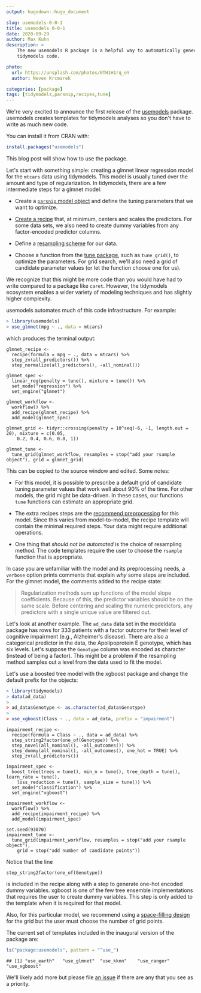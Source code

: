 ```yaml
---
output: hugodown::hugo_document

slug: usemodels-0-0-1
title: usemodels 0-0-1
date: 2020-09-29
author: Max Kuhn
description: >
    The new usemodels R package is a helpful way to automatically generate 
    tidymodels code. 

photo:
  url: https://unsplash.com/photos/0TH1H1rq_eY
  author: Neven Krcmarek

categories: [package] 
tags: [tidymodels,parsnip,recipes,tune]
---
```




We're very excited to announce the first release of the [usemodels](https://usemodels.tidymodels.org/) package. usemodels creates templates for tidymodels analyses so you don't have to write as much new code. 

You can install it from CRAN with:


```r
install.packages("usemodels")
```

This blog post will show how to use the package. 

Let's start with something simple: creating a glmnet linear regression model for the `mtcars` data using tidymodels. This model is usually tuned over the amount and type of regularization. In tidymodels, there are a few intermediate steps for a glmnet model: 

 * Create a [`parsnip` model object](https://www.tmwr.org/models.html) and define the tuning parameters that we want to optimize. 
 
 * [Create a recipe](https://www.tmwr.org/recipes.html) that, at minimum, centers and scales the predictors. For some data sets, we also need to create dummy variables from any factor-encoded predictor columns. 
 
 * Define a [resampling scheme](https://www.tmwr.org/resampling.html) for our data. 
 
 * Choose a function from the [tune package](https://tune.tidymodels.org/), such as `tune_grid()`, to optimize the parameters. For grid search, we'll also need a grid of candidate parameter values (or let the function choose one for us). 
 
We recognize that this might be more code than you would have had to write compared to a package like `caret`. However, the tidymodels ecosystem enables a wider variety of modeling techniques and has slightly higher complexity.

usemodels automates much of this code infrastructure. For example: 


```r
> library(usemodels)
> use_glmnet(mpg ~ ., data = mtcars)
```
 
which produces the terminal output:


```
glmnet_recipe <- 
  recipe(formula = mpg ~ ., data = mtcars) %>% 
  step_zv(all_predictors()) %>% 
  step_normalize(all_predictors(), -all_nominal()) 

glmnet_spec <- 
  linear_reg(penalty = tune(), mixture = tune()) %>% 
  set_mode("regression") %>% 
  set_engine("glmnet") 

glmnet_workflow <- 
  workflow() %>% 
  add_recipe(glmnet_recipe) %>% 
  add_model(glmnet_spec) 

glmnet_grid <- tidyr::crossing(penalty = 10^seq(-6, -1, length.out = 20), mixture = c(0.05, 
    0.2, 0.4, 0.6, 0.8, 1)) 

glmnet_tune <- 
  tune_grid(glmnet_workflow, resamples = stop("add your rsample object"), grid = glmnet_grid) 
```
 
This can be copied to the source window and edited. Some notes: 

 * For this model, it is possible to prescribe a default grid of candidate tuning parameter values that  work well about 90% of the time. For other models, the grid might be data-driven. In these cases, our functions `tune` functions can estimate an appropriate grid. 
 
 * The extra recipes steps are the [recommend preprocessing](https://www.tmwr.org/pre-proc-table.html) for this model. Since this varies from model-to-model, the recipe template will contain the minimal required steps. Your data might require additional operations. 
 
 * One thing that _should not be automated_ is the choice of resampling method. The code templates require the user to choose the `rsample` function that is appropriate. 
 
In case you are unfamiliar with the model and its preprocessing needs, a `verbose` option prints comments that explain _why_ some steps are included. For the glmnet model, the comments added to the recipe state: 

> Regularization methods sum up functions of the model slope coefficients. Because of this, the predictor variables should be on the same scale. Before centering and scaling the numeric predictors, any predictors with a single unique value are filtered out. 

Let's look at another example. The `ad_data` data set in the modeldata package has rows for 333 patients with a factor outcome for their level of cognitive impairment (e.g., Alzheimer's disease). There are also a categorical predictor in the data, the Apolipoprotein E genotype, which has six levels. Let's suppose the `Genotype` column was encoded as character (instead of being a factor). This might be a problem if the resampling method samples out a level from the data used to fit the model.

Let's use a boosted tree model with the xgboost package and change the default prefix for the objects:


```r
> library(tidymodels)
> data(ad_data)
> 
> ad_data$Genotype <- as.character(ad_data$Genotype)
> 
> use_xgboost(Class ~ ., data = ad_data, prefix = "impairment")
```

```
impairment_recipe <- 
  recipe(formula = Class ~ ., data = ad_data) %>% 
  step_string2factor(one_of(Genotype)) %>% 
  step_novel(all_nominal(), -all_outcomes()) %>% 
  step_dummy(all_nominal(), -all_outcomes(), one_hot = TRUE) %>% 
  step_zv(all_predictors()) 

impairment_spec <- 
  boost_tree(trees = tune(), min_n = tune(), tree_depth = tune(), learn_rate = tune(), 
    loss_reduction = tune(), sample_size = tune()) %>% 
  set_mode("classification") %>% 
  set_engine("xgboost") 

impairment_workflow <- 
  workflow() %>% 
  add_recipe(impairment_recipe) %>% 
  add_model(impairment_spec) 

set.seed(93070)
impairment_tune <-
  tune_grid(impairment_workflow, resamples = stop("add your rsample object"), 
    grid = stop("add number of candidate points"))
```

Notice that the line

```
step_string2factor(one_of(Genotype)) 
```

is included in the recipe along with a step to generate one-hot encoded dummy variables. xgboost is one of the few tree ensemble implementations that requires the user to create dummy variables. This step is only added to the template when it is required for that model.

Also, for this particular model, we recommend using a [space-filling design](https://scholar.google.com/scholar?hl=en&as_sdt=0%2C7&q=space+filling+design+of+experiments) for the grid but the user must choose the number of grid points. 

The current set of templates included in the inaugural version of the package are: 


```r
ls("package:usemodels", pattern = "^use_")
```

```
## [1] "use_earth"   "use_glmnet"  "use_kknn"    "use_ranger"  "use_xgboost"
```

We'll likely add more but please file [an issue](https://github.com/tidymodels/usemodels/issues) if there are any that you see as a priority. 
